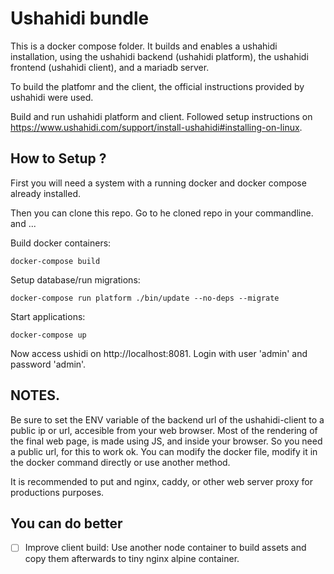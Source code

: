 # Ushahidi bundle

This is a docker compose folder. It builds and enables a ushahidi installation, using the ushahidi backend (ushahidi platform), the ushahidi frontend (ushahidi client), and a mariadb server. 

To build the platfomr and the client, the official instructions provided by ushahidi were used. 

Build and run ushahidi platform and client. Followed setup instructions on
https://www.ushahidi.com/support/install-ushahidi#installing-on-linux.



## How to Setup ?

First you will need a system with a running docker and docker compose already installed. 

Then you can clone this repo. Go to he cloned repo in your commandline. 
and ...


Build docker containers:

    docker-compose build

Setup database/run migrations:

    docker-compose run platform ./bin/update --no-deps --migrate

Start applications:

    docker-compose up

Now access ushidi on http://localhost:8081. Login with user 'admin' and
password 'admin'.


## NOTES.
Be sure to set the ENV variable of the backend url of the ushahidi-client to a public ip or url, accesible from your web browser.  Most of the rendering of the final web page, is made using JS, and inside your browser. So you need a public url, for this to work ok. You can modify the docker file, modify it in the docker command directly or use another method. 

It is recommended to put and nginx, caddy, or other web server proxy for productions purposes. 


## You can do better

- [ ] Improve client build: Use another node container to build assets and copy them afterwards to tiny nginx alpine container.
